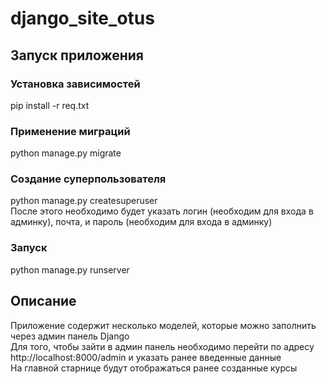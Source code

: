 # django_site_otus

## Запуск приложения
### Установка зависимостей
pip install -r req.txt
### Применение миграций
python manage.py migrate
### Создание суперпользователя
python manage.py createsuperuser <br />
После этого необходимо будет указать логин (необходим для входа в админку), почта, и пароль (необходим для входа в админку)
### Запуск
python manage.py runserver

## Описание
Приложение содержит несколько моделей, которые можно заполнить через админ панель Django <br />
Для того, чтобы зайти в админ панель необходимо перейти по адресу http://localhost:8000/admin и указать ранее введенные данные <br />
На главной старнице будут отображаться ранее созданные курсы
